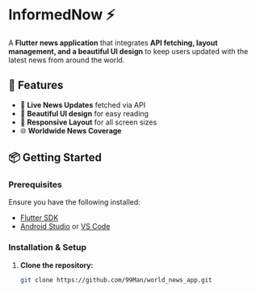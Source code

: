 # InformedNow ⚡

A **Flutter news application** that integrates **API fetching, layout management, and a beautiful UI design** to keep users updated with the latest news from around the world.  

## 🚀 Features  
- 📰 **Live News Updates** fetched via API  
- 🎨 **Beautiful UI design** for easy reading  
- 📱 **Responsive Layout** for all screen sizes  
- 🌐 **Worldwide News Coverage**  

## 📦 Getting Started  

### **Prerequisites**  
Ensure you have the following installed:  
- [Flutter SDK](https://docs.flutter.dev/get-started/install)  
- [Android Studio](https://developer.android.com/studio) or [VS Code](https://code.visualstudio.com/)  

### **Installation & Setup**  
1. **Clone the repository:**  
   ```bash
   git clone https://github.com/99Man/world_news_app.git
